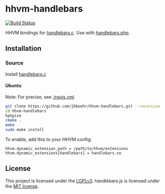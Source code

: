 
# hhvm-handlebars

[![Build Status](https://travis-ci.org/jbboehr/hhvm-handlebars.svg?branch=master)](https://travis-ci.org/jbboehr/hhvm-handlebars)

HHVM bindings for [handlebars.c](https://github.com/jbboehr/handlebars.c). Use with [handlebars.php](https://github.com/jbboehr/handlebars.php).


## Installation

### Source

Install [handlebars.c](https://github.com/jbboehr/handlebars.c)

#### Ubuntu

Note: For precise, see [.travis.yml](https://github.com/jbboehr/hhvm-handlebars/blob/master/.travis.yml)

```bash
git clone https://github.com/jbboehr/hhvm-handlebars.git --recursive
cd hhvm-handlebars
hphpize
cmake .
make
sudo make install
```

To enable, add this to your HHVM config:
```
hhvm.dynamic_extension_path = /path/to/hhvm/extensions
hhvm.dynamic_extensions[handlebars] = handlebars.so
```

## License

This project is licensed under the [LGPLv3](http://www.gnu.org/licenses/lgpl-3.0.txt).
handlebars.js is licensed under the [MIT license](http://opensource.org/licenses/MIT).

